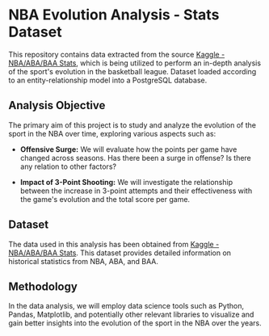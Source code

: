 # NBA Evolution Analysis - Stats Dataset

This repository contains data extracted from the source [Kaggle - NBA/ABA/BAA Stats](https://www.kaggle.com/sumitrodatta/nba-aba-baa-stats), which is being utilized to perform an in-depth analysis of the sport's evolution in the basketball league. Dataset loaded according to an entity-relationship model into a PostgreSQL database.

## Analysis Objective

The primary aim of this project is to study and analyze the evolution of the sport in the NBA over time, exploring various aspects such as:

- **Offensive Surge:** We will evaluate how the points per game have changed across seasons. Has there been a surge in offense? Is there any relation to other factors?
  
- **Impact of 3-Point Shooting:** We will investigate the relationship between the increase in 3-point attempts and their effectiveness with the game's evolution and the total score per game.

## Dataset

The data used in this analysis has been obtained from [Kaggle - NBA/ABA/BAA Stats](https://www.kaggle.com/sumitrodatta/nba-aba-baa-stats). This dataset provides detailed information on historical statistics from NBA, ABA, and BAA.

## Methodology

In the data analysis, we will employ data science tools such as Python, Pandas, Matplotlib, and potentially other relevant libraries to visualize and gain better insights into the evolution of the sport in the NBA over the years.

